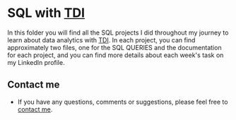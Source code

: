 # SQL with [TDI](https://www.linkedin.com/company/thedata-initiative-tdi/)

In this folder you will find all the SQL projects I did throughout my journey to learn about data analytics with [TDI](https://www.linkedin.com/company/thedata-initiative-tdi/). In each project, you can find approximately two files, one for the SQL QUERIES and the documentation for each project, and you can find more details about each week's task on my LinkedIn profile.

## Contact me
- If you have any questions, comments or suggestions, please feel free to [contact me](https://linktr.ee/kareem.shaaban).
